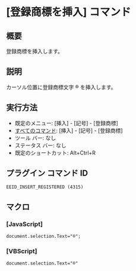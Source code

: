 # \[登録商標を挿入\] コマンド

## 概要

登録商標を挿入します。

## 説明

カーソル位置に登録商標文字 ® を挿入します。

## 実行方法

- 既定のメニュー: \[挿入\] \- \[記号\] \- \[登録商標\]
- [すべてのコマンド](../../glossary/allcommands): \[挿入\] \- \[記号\] \- \[登録商標\]
- ツール バー: なし
- ステータス バー: なし
- 既定のショートカット: Alt+Ctrl+R

## プラグイン コマンド ID

```
EEID_INSERT_REGISTERED (4315)```

## マクロ

### \[JavaScript\]

```
document.selection.Text="®";
```

### \[VBScript\]

```
document.selection.Text="®"
```
